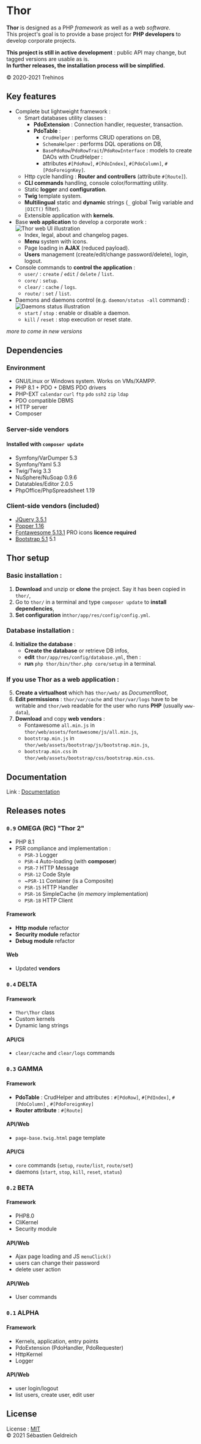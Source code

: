 # Thor

**Thor** is designed as a PHP *framework* as well as a web *software*.  
This project's goal is to provide a base project for **PHP developers** to develop corporate projects.

**This project is still in active development** : public API may change, but tagged versions are usable as is.  
**In further releases, the installation process will be simplified.**

&copy; 2020-2021 Trehinos

## Key features

* Complete but lightweight framework :
    * Smart databases utility classes :
        * **PdoExtension** : Connection handler, requester, transaction.
        * **PdoTable** :
            * ```CrudHelper``` : performs CRUD operations on DB,
            * ```SchemaHelper``` : performs DQL operations on DB,
            * ```BasePdoRow```/```PdoRowTrait```/```PdoRowInterface``` : models to create DAOs with CrudHelper :
            * attributes ```#[PdoRow]```, ```#[PdoIndex]```, ```#[PdoColumn]```, ```#[PdoForeignKey]```.
    * Http cycle handling : **Router and controllers** (attribute ```#[Route]```).
    * **CLI commands** handling, console color/formatting utility.
    * Static **logger** and **configuration**.
    * **Twig** template system.
    * **Multilingual** static and **dynamic** strings (```_``` global Twig variable and ```|DICT()``` filter).
    * Extensible application with **kernels**.
* Base **web application** to develop a corporate work :
  ![Thor web UI illustration](docs/images/ui.png)
    * Index, legal, about and changelog pages.
    * **Menu** system with icons.
    * Page loading in **AJAX** (reduced payload).
    * **Users** management (create/edit/change password/delete), login, logout.
* Console commands to **control the application** :
    * ```user/``` : ```create``` / ```edit``` / ```delete``` / ```list```.
    * ```core/``` : ```setup```.
    * ```clear/``` : ```cache``` / ```logs```.
    * ```route/``` : ```set``` / ```list```.
* Daemons and daemons control (e.g. ```daemon/status -all``` command) :  
  ![Daemons status illustration](docs/images/daemons.png)
    * ```start``` / ```stop``` : enable or disable a daemon.
    * ```kill``` / ```reset``` : stop execution or reset state.

*more to come in new versions*

## Dependencies

### Environment

* GNU/Linux or Windows system. Works on VMs/XAMPP.
* PHP 8.1 + PDO + DBMS PDO drivers
* PHP-EXT ```calendar``` ```curl``` ```ftp``` ```pdo``` ```ssh2``` ```zip``` ```ldap```
* PDO compatible DBMS
* HTTP server
* Composer

### Server-side vendors

#### Installed with ```composer update```

* Symfony/VarDumper 5.3
* Symfony/Yaml 5.3
* Twig/Twig 3.3
* NuSphere/NuSoap 0.9.6
* Datatables/Editor 2.0.5
* PhpOffice/PhpSpreadsheet 1.19

### Client-side vendors (included)

* [JQuery 3.5.1](https://code.jquery.com/jquery-3.5.1.min.js)
* [Popper 1.16](https://cdn.jsdelivr.net/npm/popper.js@1.16.0/dist/umd/popper.min.js)
* [Fontawesome 5.13.1](https://fontawesome.com/) PRO icons **licence required**
* [Bootstrap 5.1](https://getbootstrap.com/docs/5.1/getting-started/introduction/) 5.1

## Thor setup

### Basic installation :

1. **Download** and unzip or **clone** the project. Say it has been copied in ```thor/```,
2. Go to ```thor/``` in a terminal and type ```composer update``` to **install dependencies**,
3. **Set configuration** in```thor/app/res/config/config.yml```.

### Database installation :

4. **Initialize the database** :
   * **Create the database** or retrieve DB infos,
   * **edit** ```thor/app/res/config/database.yml```, then :
   * **run** ```php thor/bin/thor.php core/setup``` in a terminal.

### If you use Thor as a web application :

5. **Create a virtualhost** which has ```thor/web/``` as *DocumentRoot*,
6. **Edit permissions** : ```thor/var/cache``` and ```thor/var/logs``` have to be writable and ```thor/web``` readable
   for the user who runs **PHP** (usually ```www-data```),
7. **Download** and copy **web vendors** :
    * Fontawesome ```all.min.js``` in ```thor/web/assets/fontawesome/js/all.min.js```,
    * ```bootstrap.min.js``` in ```thor/web/assets/bootstrap/js/bootstrap.min.js```,
    * ```bootstrap.min.css``` in ```thor/web/assets/bootstrap/css/bootstrap.min.css```.

## Documentation

Link : [Documentation](docs/SUMMARY.md)

## Releases notes

### ```0.9``` OMEGA (RC) "Thor 2"

* PHP 8.1
* PSR compliance and implementation :
  * ```PSR-3``` Logger
  * ```PSR-4``` Auto-loading (with **composer**)
  * ```PSR-7``` HTTP Message
  * ```PSR-12``` Code Style
  * ~```PSR-11``` Container (is a Composite)
  * ```PSR-15``` HTTP Handler
  * ```PSR-16``` SimpleCache (*in memory* implementation)
  * ```PSR-18``` HTTP Client

#### Framework

* **Http module** refactor
* **Security module** refactor
* **Debug module** refactor

#### Web

* Updated **vendors**

### ```0.4``` DELTA

#### Framework

* ```Thor\Thor``` class
* Custom kernels
* Dynamic lang strings

#### API/Cli

* ```clear/cache``` and ```clear/logs``` commands

### ```0.3``` GAMMA

#### Framework

* **PdoTable** : CrudHelper and attributes : ```#[PdoRow]```, ```#[PdIndex]```, ```#[PdoColumn]```
  , ```#[PdoForeignKey]```
* **Router attribute** : ```#[Route]```

#### API/Web

* ```page-base.twig.html``` page template

#### API/Cli

* ```core``` commands (```setup```, ```route/list```, ```route/set```)
* daemons (```start```, ```stop```, ```kill```, ```reset```, ```status```)

### ```0.2``` BETA

#### Framework

* PHP8.0
* CliKernel
* Security module

#### API/Web

* Ajax page loading and JS ```menuClick()```
* users can change their password
* delete user action

#### API/Web

* User commands

### ```0.1``` ALPHA

#### Framework

* Kernels, application, entry points
* PdoExtension (PdoHandler, PdoRequester)
* HttpKernel
* Logger

#### API/Web

* user login/logout
* list users, create user, edit user

## License

License : [MIT](LICENSE)  
&copy; 2021 Sébastien Geldreich
